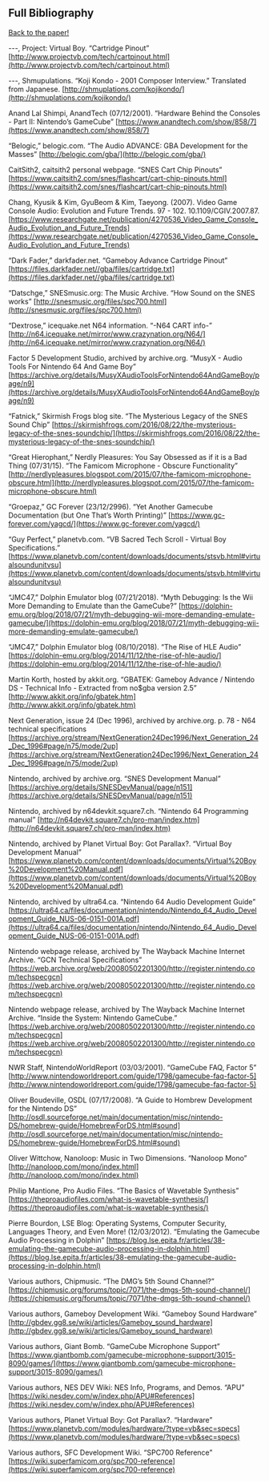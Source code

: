 ## Full Bibliography

[Back to the paper!](/vgaudio/nintendium)

---, Project: Virtual Boy. “Cartridge Pinout” [http://www.projectvb.com/tech/cartpinout.html](http://www.projectvb.com/tech/cartpinout.html)

---, Shmupulations. “Koji Kondo - 2001 Composer Interview.” Translated from Japanese. [http://shmuplations.com/kojikondo/](http://shmuplations.com/kojikondo/)

Anand Lal Shimpi, AnandTech (07/12/2001). “Hardware Behind the Consoles - Part II: Nintendo’s GameCube” [https://www.anandtech.com/show/858/7](https://www.anandtech.com/show/858/7)

“Belogic,” belogic.com. “The Audio ADVANCE: GBA Development for the Masses” [http://belogic.com/gba/](http://belogic.com/gba/)

CaitSith2, caitsith2 personal webpage. “SNES Cart Chip Pinouts” [https://www.caitsith2.com/snes/flashcart/cart-chip-pinouts.html](https://www.caitsith2.com/snes/flashcart/cart-chip-pinouts.html)

Chang, Kyusik & Kim, GyuBeom & Kim, Taeyong. (2007). Video Game Console Audio: Evolution and Future Trends. 97 - 102. 10.1109/CGIV.2007.87. [https://www.researchgate.net/publication/4270536_Video_Game_Console_Audio_Evolution_and_Future_Trends](https://www.researchgate.net/publication/4270536_Video_Game_Console_Audio_Evolution_and_Future_Trends)

“Dark Fader,” darkfader.net. “Gameboy Advance Cartridge Pinout” [https://files.darkfader.net//gba/files/cartridge.txt](https://files.darkfader.net//gba/files/cartridge.txt) 

“Datschge,” SNESmusic.org: The Music Archive. “How Sound on the SNES works” [http://snesmusic.org/files/spc700.html](http://snesmusic.org/files/spc700.html)

“Dextrose,” icequake.net N64 information. “-N64 CART info-” [http://n64.icequake.net/mirror/www.crazynation.org/N64/](http://n64.icequake.net/mirror/www.crazynation.org/N64/)

Factor 5 Development Studio, archived by archive.org. “MusyX - Audio Tools For Nintendo 64 And Game Boy” [https://archive.org/details/MusyXAudioToolsForNintendo64AndGameBoy/page/n9](https://archive.org/details/MusyXAudioToolsForNintendo64AndGameBoy/page/n9)

“Fatnick,” Skirmish Frogs blog site. “The Mysterious Legacy of the SNES Sound Chip” [https://skirmishfrogs.com/2016/08/22/the-mysterious-legacy-of-the-snes-soundchip/](https://skirmishfrogs.com/2016/08/22/the-mysterious-legacy-of-the-snes-soundchip/)

“Great Hierophant,” Nerdly Pleasures: You Say Obsessed as if it is a Bad Thing (07/31/15). “The Famicom Microphone - Obscure Functionality” [http://nerdlypleasures.blogspot.com/2015/07/the-famicom-microphone-obscure.html](http://nerdlypleasures.blogspot.com/2015/07/the-famicom-microphone-obscure.html)

“Groepaz,” GC Forever (23/12/2996). “Yet Another Gamecube Documentation (but One That’s Worth Printing)” [https://www.gc-forever.com/yagcd/](https://www.gc-forever.com/yagcd/) 

“Guy Perfect,” planetvb.com. “VB Sacred Tech Scroll - Virtual Boy Specifications.” [https://www.planetvb.com/content/downloads/documents/stsvb.html#virtualsoundunitvsu](https://www.planetvb.com/content/downloads/documents/stsvb.html#virtualsoundunitvsu)

“JMC47,” Dolphin Emulator blog (07/21/2018). “Myth Debugging: Is the Wii More Demanding to Emulate than the GameCube?” [https://dolphin-emu.org/blog/2018/07/21/myth-debugging-wii-more-demanding-emulate-gamecube/](https://dolphin-emu.org/blog/2018/07/21/myth-debugging-wii-more-demanding-emulate-gamecube/) 

“JMC47,” Dolphin Emulator blog (08/10/2018). “The Rise of HLE Audio” [https://dolphin-emu.org/blog/2014/11/12/the-rise-of-hle-audio/](https://dolphin-emu.org/blog/2014/11/12/the-rise-of-hle-audio/)

Martin Korth, hosted by akkit.org. “GBATEK: Gameboy Advance / Nintendo DS - Technical Info - Extracted from no$gba version 2.5” [http://www.akkit.org/info/gbatek.htm](http://www.akkit.org/info/gbatek.htm)

Next Generation, issue 24 (Dec 1996), archived by archive.org. p. 78 - N64 technical specifications [https://archive.org/stream/NextGeneration24Dec1996/Next_Generation_24_Dec_1996#page/n75/mode/2up](https://archive.org/stream/NextGeneration24Dec1996/Next_Generation_24_Dec_1996#page/n75/mode/2up)

Nintendo, archived by archive.org. “SNES Development Manual” [https://archive.org/details/SNESDevManual/page/n151](https://archive.org/details/SNESDevManual/page/n151) 

Nintendo, archived by n64devkit.square7.ch. “Nintendo 64 Programming manual” [http://n64devkit.square7.ch/pro-man/index.htm](http://n64devkit.square7.ch/pro-man/index.htm) 

Nintendo, archived by Planet Virtual Boy: Got Parallax?. “Virtual Boy Development Manual” [https://www.planetvb.com/content/downloads/documents/Virtual%20Boy%20Development%20Manual.pdf](https://www.planetvb.com/content/downloads/documents/Virtual%20Boy%20Development%20Manual.pdf) 

Nintendo, archived by ultra64.ca. “Nintendo 64 Audio Development Guide” [https://ultra64.ca/files/documentation/nintendo/Nintendo_64_Audio_Development_Guide_NUS-06-0151-001A.pdf](https://ultra64.ca/files/documentation/nintendo/Nintendo_64_Audio_Development_Guide_NUS-06-0151-001A.pdf) 

Nintendo webpage release, archived by The Wayback Machine Internet Archive. “GCN Technical Specifications” [https://web.archive.org/web/20080502201300/http://register.nintendo.com/techspecgcn](https://web.archive.org/web/20080502201300/http://register.nintendo.com/techspecgcn)

Nintendo webpage release, archived by The Wayback Machine Internet Archive. “Inside the System: Nintendo GameCube.” [https://web.archive.org/web/20080502201300/http://register.nintendo.com/techspecgcn](https://web.archive.org/web/20080502201300/http://register.nintendo.com/techspecgcn)

NWR Staff, NintendoWorldReport (03/03/2001). “GameCube FAQ, Factor 5” [http://www.nintendoworldreport.com/guide/1798/gamecube-faq-factor-5](http://www.nintendoworldreport.com/guide/1798/gamecube-faq-factor-5)

Oliver Boudeville, OSDL (07/17/2008). “A Guide to Hombrew Development for the Nintendo DS” [http://osdl.sourceforge.net/main/documentation/misc/nintendo-DS/homebrew-guide/HomebrewForDS.html#sound](http://osdl.sourceforge.net/main/documentation/misc/nintendo-DS/homebrew-guide/HomebrewForDS.html#sound)

Oliver Wittchow, Nanoloop: Music in Two Dimensions. “Nanoloop Mono” [http://nanoloop.com/mono/index.html](http://nanoloop.com/mono/index.html)

Philip Mantione, Pro Audio Files. “The Basics of Wavetable Synthesis” [https://theproaudiofiles.com/what-is-wavetable-synthesis/](https://theproaudiofiles.com/what-is-wavetable-synthesis/)

Pierre Bourdon, LSE Blog: Operating Systems, Computer Security, Languages Theory, and Even More! (12/03/2012). “Emulating the Gamecube Audio Processing in Dolphin” [https://blog.lse.epita.fr/articles/38-emulating-the-gamecube-audio-processing-in-dolphin.html](https://blog.lse.epita.fr/articles/38-emulating-the-gamecube-audio-processing-in-dolphin.html)

Various authors, Chipmusic. “The DMG’s 5th Sound Channel?” [https://chipmusic.org/forums/topic/7071/the-dmgs-5th-sound-channel/](https://chipmusic.org/forums/topic/7071/the-dmgs-5th-sound-channel/)

Various authors, Gameboy Development Wiki. “Gameboy Sound Hardware” [http://gbdev.gg8.se/wiki/articles/Gameboy_sound_hardware](http://gbdev.gg8.se/wiki/articles/Gameboy_sound_hardware)

Various authors, Giant Bomb. “GameCube Microphone Support” [https://www.giantbomb.com/gamecube-microphone-support/3015-8090/games/](https://www.giantbomb.com/gamecube-microphone-support/3015-8090/games/) 

Various authors, NES DEV Wiki: NES Info, Programs, and Demos. “APU” [https://wiki.nesdev.com/w/index.php/APU#References](https://wiki.nesdev.com/w/index.php/APU#References)

Various authors, Planet Virtual Boy: Got Parallax?. “Hardware” [https://www.planetvb.com/modules/hardware/?type=vb&sec=specs](https://www.planetvb.com/modules/hardware/?type=vb&sec=specs) 

Various authors, SFC Development Wiki. “SPC700 Reference” [https://wiki.superfamicom.org/spc700-reference](https://wiki.superfamicom.org/spc700-reference)